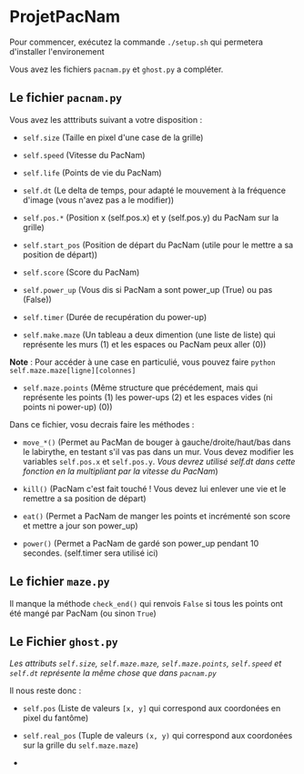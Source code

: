 # ProjetPacNam

Pour commencer, exécutez la commande `./setup.sh` qui permetera d'installer l'environement

Vous avez les fichiers `pacnam.py` et `ghost.py` a compléter.

## Le fichier `pacnam.py`

Vous avez les atttributs suivant a votre disposition : 

- `self.size`         (Taille en pixel d'une case de la grille)

- `self.speed`        (Vitesse du PacNam)

- `self.life`         (Points de vie du PacNam)

- `self.dt`           (Le delta de temps, pour adapté le mouvement à la fréquence d'image (vous n'avez pas a le modifier))

- `self.pos.*`       (Position x (self.pos.x) et y (self.pos.y) du PacNam sur la grille)

- `self.start_pos`    (Position de départ du PacNam (utile pour le mettre a sa position de départ))

- `self.score`        (Score du PacNam)

- `self.power_up`     (Vous dis si PacNam a sont power_up (True) ou pas (False))

- `self.timer`        (Durée de recupération du power-up)

- `self.make.maze`    (Un tableau a deux dimention (une liste de liste) qui représente les murs (1) et les espaces ou PacNam peux aller (0))

**Note** : Pour accéder à une case en particulié, vous pouvez faire ```python self.maze.maze[ligne][colonnes]```

- `self.maze.points`  (Même structure que précédement, mais qui représente les points (1) les power-ups (2) et les espaces vides (ni points ni power-up) (0))

Dans ce fichier, vosu decrais faire les méthodes : 

- `move_*()`         (Permet au PacMan de bouger à gauche/droite/haut/bas dans le labirythe, en testant s'il vas pas dans un mur. Vous devez modifier les variables `self.pos.x` et `self.pos.y`. *Vous devrez utilisé self.dt dans cette fonction en la multipliant par la vitesse du PacNam*)

- `kill()`            (PacNam c'est fait touché ! Vous devez lui enlever une vie et le remettre a sa position de départ)

- `eat()`             (Permet a PacNam de manger les points et incrémenté son score et mettre a jour son power_up)

- `power()`           (Permet a PacNam de gardé son power_up pendant 10 secondes. (self.timer sera utilisé ici)

## Le fichier `maze.py`

Il manque la méthode `check_end()` qui renvois `False` si tous les points ont été mangé par PacNam (ou sinon `True`)

## Le Fichier `ghost.py`

*Les attributs `self.size`, `self.maze.maze`, `self.maze.points`, `self.speed` et `self.dt` représente la même chose que dans `pacnam.py`*

Il nous reste donc : 

- `self.pos`          (Liste de valeurs `[x, y]` qui correspond aux coordonées en pixel du fantôme)

- `self.real_pos`     (Tuple de valeurs `(x, y)` qui correspond aux coordonées sur la grille du `self.maze.maze`)

- 







